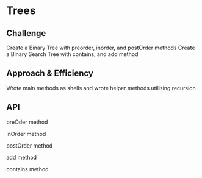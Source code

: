 # Trees

## Challenge
Create a Binary Tree with preorder, inorder, and postOrder methods
Create a Binary Search Tree with contains, and add method

## Approach & Efficiency
Wrote main methods as shells and wrote helper methods utilizing recursion

## API
preOder method

inOrder method

postOrder method

add method

contains method